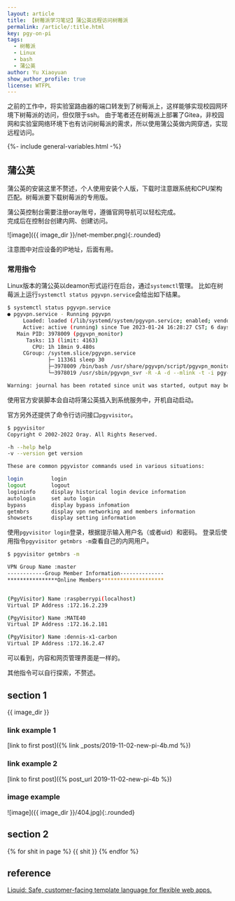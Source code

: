 ```yaml
---
layout: article
title: 【树莓派学习笔记】蒲公英远程访问树莓派
permalink: /article/:title.html
key: pgy-on-pi
tags: 
  - 树莓派
  - Linux
  - bash
  - 蒲公英
author: Yu Xiaoyuan
show_author_profile: true
license: WTFPL
---
```


<!-- abstract begin -->
之前的工作中，将实验室路由器的端口转发到了树莓派上，这样能够实现校园网环境下树莓派的访问，但仅限于ssh。
由于笔者还在树莓派上部署了Gitea，非校园网和实验室网络环境下也有访问树莓派的需求，所以使用蒲公英做内网穿透，实现远程访问。
<!-- abstract end -->

<!--more-->

<!-- begin include -->
{%- include general-variables.html -%}
<!-- end include -->

<!-- begin private variable of Liquid -->

<!-- {%- increment equation-h2-1 -%} -->
<!-- end private variable of Liquid -->

## 蒲公英

蒲公英的安装这里不赘述，个人使用安装个人版，下载时注意跟系统和CPU架构匹配。树莓派要下载树莓派的专用版。

蒲公英控制台需要注册oray账号，遵循官网导航可以轻松完成。  
完成后在控制台创建内网、创建访问。

![image]({{ image_dir }}/net-member.png){:.rounded}

注意图中对应设备的IP地址，后面有用。

### 常用指令

Linux版本的蒲公英以deamon形式运行在后台，通过`systemctl`管理。
比如在树莓派上运行`systemctl status pgyvpn.service`会给出如下结果。

```bash
$ systemctl status pgyvpn.service
● pgyvpn.service - Running pgyvpn
     Loaded: loaded (/lib/systemd/system/pgyvpn.service; enabled; vendor preset: enabled)
     Active: active (running) since Tue 2023-01-24 16:28:27 CST; 6 days ago
   Main PID: 3978009 (pgyvpn_monitor)
      Tasks: 13 (limit: 4163)
        CPU: 1h 18min 9.480s
     CGroup: /system.slice/pgyvpn.service
             ├─ 113361 sleep 30
             ├─3978009 /bin/bash /usr/share/pgyvpn/script/pgyvpn_monitor
             └─3978019 /usr/sbin/pgyvpn_svr -R -A -d --mlink -t -i pgy-api.oray.com -K 255.255.255.255 -p /var/log/oray/pgyvpn_svr -f /etc/oray/pgyvpn/config.ini --logmask 0xFFFFFFF7

Warning: journal has been rotated since unit was started, output may be incomplete.
```

使用官方安装脚本会自动将蒲公英插入到系统服务中，开机自动启动。

官方另外还提供了命令行访问接口`pgyvisitor`。

```bash
$ pgyvisitor
Copyright © 2002-2022 Oray. All Rights Reserved.

-h --help help
-v --version get version

These are common pgyvistor commands used in various situations:

login         login
logout        logout
logininfo     display historical login device information
autologin     set auto login
bypass        display bypass infomation
getmbrs       display vpn networking and members information
showsets      display setting information
```

使用`pgyvisitor login`登录，根据提示输入用户名（或者uid）和密码。
登录后使用指令`pgyvisitor getmbrs -m`查看自己的内网用户。

```bash
$ pgyvisitor getmbrs -m

VPN Group Name :master
------------Group Member Information--------------
****************Online Members********************


(PgyVisitor) Name :raspberrypi(localhost)
Virtual IP Address :172.16.2.239

(PgyVisitor) Name :MATE40
Virtual IP Address :172.16.2.181

(PgyVisitor) Name :dennis-x1-carbon
Virtual IP Address :172.16.2.47
```

可以看到，内容和网页管理界面是一样的。

其他指令可以自行探索，不赘述。



## section 1

{{ image_dir }}

### link example 1

[link to first post]({% link _posts/2019-11-02-new-pi-4b.md %})

### link example 2

[link to first post]({% post_url 2019-11-02-new-pi-4b %})

### image example

![image]({{ image_dir }}/404.jpg){:.rounded}

## section 2

{% for shit in page %}
{{ shit }}
{% endfor %}

## reference

[Liquid: Safe, customer-facing template language for flexible web apps.](https://shopify.github.io/liquid/)


